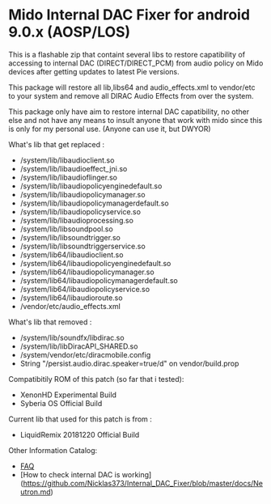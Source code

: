 # Mido Internal DAC Fixer for android 9.0.x (AOSP/LOS)

This is a flashable zip that containt several libs to restore capatibility of accessing to internal DAC (DIRECT/DIRECT_PCM) from audio policy on Mido devices after getting updates to latest Pie versions.

This package will restore all lib,libs64 and audio_effects.xml to vendor/etc to your system and remove all DIRAC Audio Effects from over the system.

This package only have aim to restore internal DAC capatibility, no other else and not have any means to insult anyone that work with mido since this is only for my personal use. (Anyone can use it, but DWYOR)

What's lib that get replaced :
- /system/lib/libaudioclient.so
- /system/lib/libaudioeffect_jni.so
- /system/lib/libaudioflinger.so
- /system/lib/libaudiopolicyenginedefault.so
- /system/lib/libaudiopolicymanager.so
- /system/lib/libaudiopolicymanagerdefault.so
- /system/lib/libaudiopolicyservice.so
- /system/lib/libaudioprocessing.so
- /system/lib/libsoundpool.so
- /system/lib/libsoundtrigger.so
- /system/lib/libsoundtriggerservice.so
- /system/lib64/libaudioclient.so
- /system/lib64/libaudiopolicyenginedefault.so
- /system/lib64/libaudiopolicymanager.so
- /system/lib64/libaudiopolicymanagerdefault.so
- /system/lib64/libaudiopolicyservice.so
- /system/lib64/libaudioroute.so
- /vendor/etc/audio_effects.xml

What's lib that removed :
- /system/lib/soundfx/libdirac.so
- /system/lib/libDiracAPI_SHARED.so
- /system/vendor/etc/diracmobile.config
- String "/persist.audio.dirac.speaker=true/d" on vendor/build.prop

Compatibitily ROM of this patch (so far that i tested):
- XenonHD Experimental Build
- Syberia OS Official Build

Current lib that used for this patch is from :
- LiquidRemix 20181220 Official Build

Other Information Catalog:
- [FAQ](https://github.com/Nicklas373/Internal_DAC_Fixer/blob/master/docs/FAQ.md)
- [How to check internal DAC is working] (https://github.com/Nicklas373/Internal_DAC_Fixer/blob/master/docs/Neutron.md)